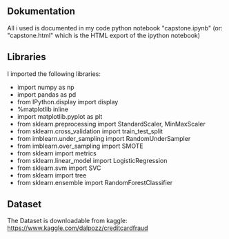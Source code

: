 ## Dokumentation
All i used is documented in my code python notebook "capstone.ipynb" (or: "capstone.html" which is the HTML export of the ipython notebook)

## Libraries
I imported the following libraries:
- import numpy as np
- import pandas as pd
- from IPython.display import display 
- %matplotlib inline
- import matplotlib.pyplot as plt 
- from sklearn.preprocessing import StandardScaler, MinMaxScaler
- from sklearn.cross_validation import train_test_split
- from imblearn.under_sampling import RandomUnderSampler
- from imblearn.over_sampling import SMOTE
- from sklearn import metrics
- from sklearn.linear_model import LogisticRegression
- from sklearn.svm import SVC
- from sklearn import tree
- from sklearn.ensemble import RandomForestClassifier

## Dataset
The Dataset is downloadable from kaggle: 
https://www.kaggle.com/dalpozz/creditcardfraud 
